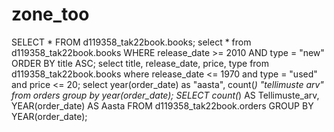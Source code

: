 # zone_too
SELECT * FROM d119358_tak22book.books;
select * from d119358_tak22book.books WHERE release_date >= 2010 AND type = "new" ORDER BY title ASC;
select title, release_date, price, type from d119358_tak22book.books where release_date <= 1970 and type = "used" and price <= 20; select year(order_date) as "aasta", count(*) "tellimuste arv" from orders group by year(order_date);
SELECT count(*) AS Tellimuste_arv, YEAR(order_date) AS Aasta  FROM d119358_tak22book.orders GROUP BY YEAR(order_date);
